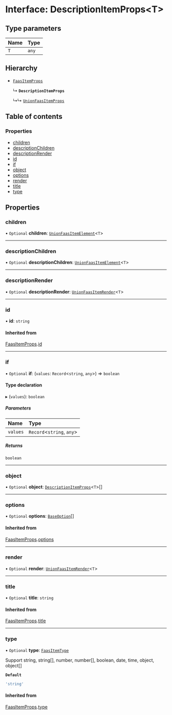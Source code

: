 # Interface: DescriptionItemProps<T\>

## Type parameters

| Name | Type |
| :------ | :------ |
| `T` | `any` |

## Hierarchy

- [`FaasItemProps`](FaasItemProps.md)

  ↳ **`DescriptionItemProps`**

  ↳↳ [`UnionFaasItemProps`](UnionFaasItemProps.md)

## Table of contents

### Properties

- [children](DescriptionItemProps.md#children)
- [descriptionChildren](DescriptionItemProps.md#descriptionchildren)
- [descriptionRender](DescriptionItemProps.md#descriptionrender)
- [id](DescriptionItemProps.md#id)
- [if](DescriptionItemProps.md#if)
- [object](DescriptionItemProps.md#object)
- [options](DescriptionItemProps.md#options)
- [render](DescriptionItemProps.md#render)
- [title](DescriptionItemProps.md#title)
- [type](DescriptionItemProps.md#type)

## Properties

### children

• `Optional` **children**: [`UnionFaasItemElement`](../modules.md#unionfaasitemelement)<`T`\>

___

### descriptionChildren

• `Optional` **descriptionChildren**: [`UnionFaasItemElement`](../modules.md#unionfaasitemelement)<`T`\>

___

### descriptionRender

• `Optional` **descriptionRender**: [`UnionFaasItemRender`](../modules.md#unionfaasitemrender)<`T`\>

___

### id

• **id**: `string`

#### Inherited from

[FaasItemProps](FaasItemProps.md).[id](FaasItemProps.md#id)

___

### if

• `Optional` **if**: (`values`: `Record`<`string`, `any`\>) => `boolean`

#### Type declaration

▸ (`values`): `boolean`

##### Parameters

| Name | Type |
| :------ | :------ |
| `values` | `Record`<`string`, `any`\> |

##### Returns

`boolean`

___

### object

• `Optional` **object**: [`DescriptionItemProps`](DescriptionItemProps.md)<`T`\>[]

___

### options

• `Optional` **options**: [`BaseOption`](../modules.md#baseoption)[]

#### Inherited from

[FaasItemProps](FaasItemProps.md).[options](FaasItemProps.md#options)

___

### render

• `Optional` **render**: [`UnionFaasItemRender`](../modules.md#unionfaasitemrender)<`T`\>

___

### title

• `Optional` **title**: `string`

#### Inherited from

[FaasItemProps](FaasItemProps.md).[title](FaasItemProps.md#title)

___

### type

• `Optional` **type**: [`FaasItemType`](../modules.md#faasitemtype)

Support string, string[], number, number[], boolean, date, time, object, object[]

**`Default`**

```ts
'string'
```

#### Inherited from

[FaasItemProps](FaasItemProps.md).[type](FaasItemProps.md#type)
